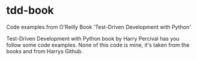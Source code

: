 # tdd-book
Code examples from O'Reilly Book 'Test-Driven Development with Python'  

Test-Driven Development with Python book by Harry Percival has you follow some code examples.
None of this code is mine, it's taken from the books and from Harrys Github.
